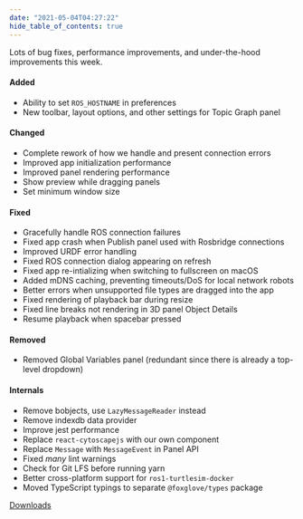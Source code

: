 ```yaml
---
date: "2021-05-04T04:27:22"
hide_table_of_contents: true
---
```


Lots of bug fixes, performance improvements, and under-the-hood improvements this week.

#### Added

- Ability to set `ROS_HOSTNAME` in preferences
- New toolbar, layout options, and other settings for Topic Graph panel

#### Changed

- Complete rework of how we handle and present connection errors
- Improved app initialization performance
- Improved panel rendering performance
- Show preview while dragging panels
- Set minimum window size

#### Fixed

- Gracefully handle ROS connection failures
- Fixed app crash when Publish panel used with Rosbridge connections
- Improved URDF error handling
- Fixed ROS connection dialog appearing on refresh
- Fixed app re-intializing when switching to fullscreen on macOS
- Added mDNS caching, preventing timeouts/DoS for local network robots
- Better errors when unsupported file types are dragged into the app
- Fixed rendering of playback bar during resize
- Fixed line breaks not rendering in 3D panel Object Details
- Resume playback when spacebar pressed

#### Removed

- Removed Global Variables panel (redundant since there is already a top-level dropdown)

#### Internals

- Remove bobjects, use `LazyMessageReader` instead
- Remove indexdb data provider
- Improve jest performance
- Replace `react-cytoscapejs` with our own component
- Replace `Message` with `MessageEvent` in Panel API
- Fixed _many_ lint warnings
- Check for Git LFS before running yarn
- Better cross-platform support for `ros1-turtlesim-docker`
- Moved TypeScript typings to separate `@foxglove/types` package

[Downloads](https://github.com/foxglove/studio/releases/tag/v0.7.0)
